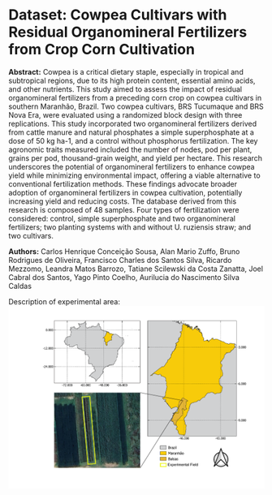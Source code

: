 # Dataset: Cowpea Cultivars with Residual Organomineral Fertilizers from Crop Corn Cultivation

**Abstract:** Cowpea is a critical dietary staple, especially in tropical and subtropical regions, due to its high protein content, essential amino acids, and other nutrients. This study aimed to assess the impact of residual organomineral fertilizers from a preceding corn crop on cowpea cultivars in southern Maranhão, Brazil. Two cowpea cultivars, BRS Tucumaque and BRS Nova Era, were evaluated using a randomized block design with three replications. This study incorporated two organomineral fertilizers derived from cattle manure and natural phosphates a simple superphosphate at a dose of 50 kg ha-1, and a control without phosphorus fertilization. The key agronomic traits measured included the number of nodes, pod per plant, grains per pod, thousand-grain weight, and yield per hectare. This research underscores the potential of organomineral fertilizers to enhance cowpea yield while minimizing environmental impact, offering a viable alternative to conventional fertilization methods. These findings advocate broader adoption of organomineral fertilizers in cowpea cultivation, potentially increasing yield and reducing costs. The database derived from this research is composed of 48 samples. Four types of fertilization were considered: control, simple superphosphate and two organomineral fertilizers; two planting systems with and without U. ruziensis straw; and two cultivars.

**Authors:** Carlos Henrique Conceição Sousa, Alan Mario Zuffo, Bruno Rodrigues de Oliveira, Francisco Charles dos Santos Silva, Ricardo Mezzomo, Leandra Matos Barrozo, Tatiane Scilewski da Costa Zanatta, Joel Cabral dos Santos, Yago Pinto Coelho, Aurilucia do Nascimento Silva Caldas

Description of experimental area:
<img src="map.png">
